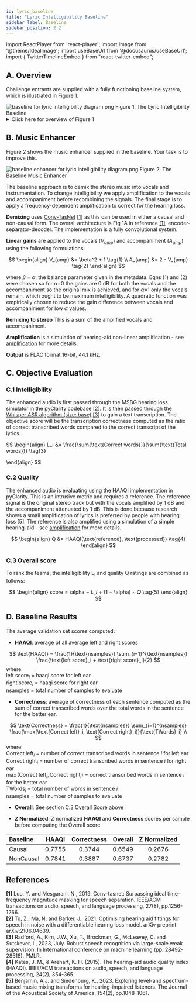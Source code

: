 ```yaml
---
id: lyric_baseline
title: "Lyric Intelligibility Baseline"
sidebar_label: Baseline
sidebar_position: 2.2
---
```

import ReactPlayer from 'react-player';
import Image from '@theme/IdealImage';
import useBaseUrl from '@docusaurus/useBaseUrl';
import { TwitterTimelineEmbed } from "react-twitter-embed";

## A. Overview

Challenge entrants are supplied with a fully functioning baseline system, which is illustrated in Figure 1.

<div style={{textAlign:'center'}}>
<Image img={require('../../../static/img/cad2/baseline_lyric_intelligibility_overview.png')} alt="baseline for lyric intelligibility diagram.png" />
Figure 1. The Lyric Intelligibility Baseline
</div>

<details>
<summary>Click here for overview of Figure 1</summary>
- A scene generator (blue box):
  - Selects the stereo music signal.
  - Gives a value of $\alpha$ (metadata) that sets the balance between intelligibility and audio quality (see evaluation below).
- The music enhancement stage (pink box) takes the music as inputs and attempts to improve the intelligibility.
- Listener characteristics (green oval) are audiograms and compressor settings to allow personalised processing in the enhancement stage and are also used in objective evaluation.
- The enhancement outputs are evaluated using objective metrics (orange boxes):
  - For intelligibility using a metric based on Whisper (correct transcribed words ratio).
  - For audio quality via the Hearing-Aid Audio Quality Index (HAAQI) [1].
 
Your challenge is to improve what happens in the pink, music enhancement box. The rest of the baseline is fixed and should not be changed.
</details>
 
## B. Music Enhancer

Figure 2 shows the music enhancer supplied in the baseline. Your task is to improve this.

<div style={{textAlign:'center'}}>
<Image img={require('../../../static/img/cad2/baseline_lyric_intelligibility_enhancer.png')} alt="baseline enhancer for lyric intelligibility diagram.png" />
Figure 2. The Baseline Music Enhancer
</div>

The baseline approach is to demix the stereo music into vocals and instrumentation. To change intelligibility we apply amplification to the vocals and accompaniment before recombining the signals. The final stage is to apply a frequency-dependent amplification to correct for the hearing loss.

**Demixing** uses [Conv-TasNet](https://arxiv.org/abs/1809.07454) [[1]](#references) as this can be used in either a causal and non-causal form. The overall architecture is Fig 1A in reference [[1]](#references), encoder-separator-decoder. The implementation is a fully convolutional system.

**Linear gains** are applied to the vocals ($V_{amp}$) and accompaniment ($A_{amp}$) using the following formulations:

$$
\begin{align}
V_{amp} &= \beta^2 + 1 \tag{1} \\
A_{amp} &= 2 - V_{amp} \tag{2}
\end{align}
$$

where $\beta$ = $\alpha$, the balance parameter given in the metadata. Eqns (1) and (2) were chosen so for $\alpha$=0 the gains are 0 dB for both the vocals and the accompaniment so the original mix is achieved, and for $\alpha$=1 only the vocals remain, which ought to be maximum intelligibility. A quadratic function was empirically chosen to reduce the gain difference between vocals and accompaniment for low $\alpha$ values.

**Remixing to stereo** This is a sum of the amplified vocals and accompaniment.

**Amplification** is a simulation of hearing-aid non-linear amplification - see [amplification](../amplification) for more details.

**Output** is FLAC format 16-bit, 44.1 kHz.

## C. Objective Evaluation

### C.1 Intelligibility
The enhanced audio is first passed through the MSBG hearing loss simulator in the pyClarity codebase [[2]](#references). 
It is then passed through the [Whisper ASR algorithm (size: base)](https://huggingface.co/openai/whisper-small) [[3]](#references) to gain a text transcription. 
The objective score will be the transcription correctness computed as the ratio of correct transcribed words compared to the correct transcript of the lyrics.

$$
\begin{align}
L_I &= \frac{\sum{\text{Correct words}}}{\sum{\text{Total words}}} \tag{3}

\end{align}
$$

### C.2 Quality
The enhanced audio is evaluating using the HAAQI implementation in pyClarity. This is an intrusive metric and requires a reference. The reference signal is the original stereo track but with the vocals amplified by 1 dB and the accompaniment attenuated by 1 dB. This is done because research shows a small amplification of lyrics is preferred by people with hearing loss [5]. The reference is also amplified using a simulation of a simple hearing-aid - see [amplification](../amplification) for more details.

$$
\begin{align}
Q &= HAAQI(\text{reference}, \text{processed})  \tag{4}
\end{align}
$$

### C.3 Overall score

To rank the teams, the intelligibility L<sub>I</sub> and quality Q ratings are combined as follows:

$$
\begin{align}
score = \alpha ~ 𝐿_𝐼 + (1 − \alpha) ~ 𝑄  \tag{5}
\end{align}
$$

## D. Baseline Results

The average validation set scores computed:

* **HAAQI**: average of all average left and right scores

$$
\text{HAAQI} = \frac{1}{\text{nsamples}}  \sum_{i=1}^{\text{nsamples}} \frac{\text{left score}_i + \text{right score}_i}{2}  
$$
where:  
$\text{left score}_i$ = haaqi score for left ear  
$\text{right score}_i$ = haaqi score for right ear  
$\text{nsamples}$ = total number of samples to evaluate  

* **Correctness**: average of correctness of each sentence computed as the sum of correct transcribed words over the total words in the sentence for the better ear.

$$
\text{Correctness} = \frac{1}{\text{nsamples}} \sum_{i=1}^{nsamples} \frac{\max(\text{Correct left}_i, \text{Correct right}_i)}{\text{TWords}_i} \\
$$
where:  
$\text{Correct left}_i$ = number of correct transcribed words in sentence $i$ for left ear  
$\text{Correct right}_i$ = number of correct transcribed words in sentence $i$ for right ear  
$\max(\text{Correct left}_i, \text{Correct right}_i)$ = correct transcribed words in sentence $i$ for the better ear    
$\text{TWords}_i$ = total number of words in sentence $i$  
$\text{nsamples}$ = total number of samples to evaluate  

* **Overall**: See section [C.3 Overall Score above](#c3-overall-score)

* **Z Normalized**: Z normalized **HAAQI** and **Correctness** scores per sample before computing the Overall score 

| Baseline  | HAAQI  | Correctness | Overall | Z Normalized |
|:----------|:------:|:-----------:|:-------:|:------------:|
| Causal    | 0.7755 |   0.3744    | 0.6549  |    0.2676    |
| NonCausal | 0.7841 |   0.3887    | 0.6737  |    0.2782    |

## References

**[1]** Luo, Y. and Mesgarani, N., 2019. Conv-tasnet: Surpassing ideal time–frequency magnitude masking for speech separation. IEEE/ACM transactions on audio, speech, and language processing, 27(8), pp.1256-1266.   
**[2]** Tu, Z., Ma, N. and Barker, J., 2021. Optimising hearing aid fittings for speech in noise with a differentiable hearing loss model. arXiv preprint arXiv:2106.04639.   
**[3]** Radford, A., Kim, J.W., Xu, T., Brockman, G., McLeavey, C. and Sutskever, I., 2023, July. Robust speech recognition via large-scale weak supervision. In International conference on machine learning (pp. 28492-28518). PMLR.   
**[4]** Kates, J. M., & Arehart, K. H. (2015). The hearing-aid audio quality index (HAAQI). IEEE/ACM transactions on audio, speech, and language processing, 24(2), 354-365.    
**[5]** Benjamin, A.J. and Siedenburg, K., 2023. Exploring level-and spectrum-based music mixing transforms for hearing-impaired listeners. The Journal of the Acoustical Society of America, 154(2), pp.1048-1061.    

